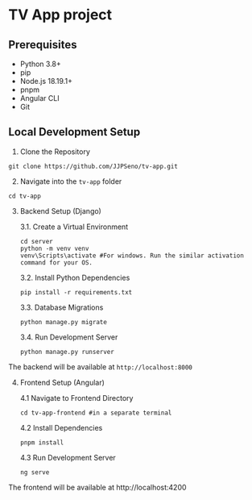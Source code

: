 # TV App project

## Prerequisites
- Python 3.8+
- pip
- Node.js 18.19.1+
- pnpm
- Angular CLI
- Git

## Local Development Setup
1. Clone the Repository
```
git clone https://github.com/JJPSeno/tv-app.git
```
2. Navigate into the `tv-app` folder
```
cd tv-app
```
3. Backend Setup (Django)

    3.1. Create a Virtual Environment
    ```
    cd server
    python -m venv venv
    venv\Scripts\activate #For windows. Run the similar activation command for your OS.
    ```
    3.2. Install Python Dependencies
    ```
    pip install -r requirements.txt
    ```
    3.3. Database Migrations
    ```
    python manage.py migrate
    ```
    3.4. Run Development Server
    ```
    python manage.py runserver
    ```
The backend will be available at `http://localhost:8000`

4. Frontend Setup (Angular)

    4.1 Navigate to Frontend Directory
    ```
    cd tv-app-frontend #in a separate terminal
    ```
    4.2 Install Dependencies
    ```
    pnpm install
    ```
    4.3 Run Development Server
    ```
    ng serve
    ```
The frontend will be available at http://localhost:4200
